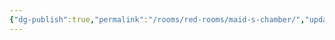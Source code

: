 ```yaml
---
{"dg-publish":true,"permalink":"/rooms/red-rooms/maid-s-chamber/","updated":"2025-04-12T16:05:27.017+01:00"}
---
```

